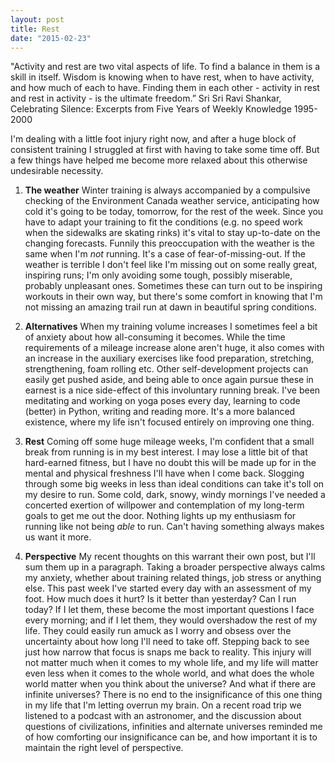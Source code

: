```yaml
---
layout: post
title: Rest
date: "2015-02-23"
---
```


<div class="message">
  "Activity and rest are two vital aspects of life. To find a balance in them is a skill in itself. Wisdom is knowing when to have rest, when to have activity, and how much of each to have. Finding them in each other - activity in rest and rest in activity - is the ultimate freedom.” Sri Sri Ravi Shankar, Celebrating Silence: Excerpts from Five Years of Weekly Knowledge 1995-2000
</div>

I'm dealing with a little foot injury right now, and after a huge block of consistent training I struggled at first with having to take some time off. But a few things have helped me become more relaxed about this otherwise undesirable necessity.

1) **The weather** Winter training is always accompanied by a compulsive checking of the Environment Canada weather service, anticipating how cold it's going to be today, tomorrow, for the rest of the week. Since you have to adapt your training to fit the conditions (e.g. no speed work when the sidewalks are skating rinks) it's vital to stay up-to-date on the changing forecasts. Funnily this preoccupation with the weather is the same when I'm _not_ running. It's a case of fear-of-missing-out. If the weather is terrible I don't feel like I'm missing out on some really great, inspiring runs; I'm only avoiding some tough, possibly miserable, probably unpleasant ones. Sometimes these can turn out to be inspiring workouts in their own way, but there's some comfort in knowing that I'm not missing an amazing trail run at dawn in beautiful spring conditions. 

2) **Alternatives** When my training volume increases I sometimes feel a bit of anxiety about how all-consuming it becomes. While the time requirements of a mileage increase alone aren't huge, it also comes with an increase in the auxiliary exercises like food preparation, stretching, strengthening, foam rolling etc. Other self-development projects can easily get pushed aside, and being able to once again pursue these in earnest is a nice side-effect of this involuntary running break. I've been meditating and working on yoga poses every day, learning to code (better) in Python, writing and reading more. It's a more balanced existence, where my life isn't focused entirely on improving one thing. 

3) **Rest** Coming off some huge mileage weeks, I'm confident that a small break from running is in my best interest. I may lose a little bit of that hard-earned fitness, but I have no doubt this will be made up for in the mental and physical freshness I'll have when I come back. Slogging through some big weeks in less than ideal conditions can take it's toll on my desire to run. Some cold, dark, snowy, windy mornings I've needed a concerted exertion of willpower and contemplation of my long-term goals to get me out the door. Nothing lights up my enthusiasm for running like not being _able_ to run. Can't having something always makes us want it more. 

4) **Perspective** My recent thoughts on this warrant their own post, but I'll sum them up in a paragraph. Taking a broader perspective always calms my anxiety, whether about training related things, job stress or anything else. This past week I've started every day with an assessment of my foot. How much does it hurt? Is it better than yesterday? Can I run today? If I let them, these become the most important questions I face every morning; and if I let them, they would overshadow the rest of my life. They could easily run amuck as I worry and obsess over the uncertainty about how long I'll need to take off. Stepping back to see just how narrow that focus is snaps me back to reality. This injury will not matter much when it comes to my whole life, and my life will matter even less when it comes to the whole world, and what does the whole world matter when you think about the universe? And what if there are infinite universes? There is no end to the insignificance of this one thing in my life that I'm letting overrun my brain. On a recent road trip we listened to a podcast with an astronomer, and the discussion about questions of civilizations, infinities and alternate universes reminded me of how comforting our insignificance can be, and how important it is to maintain the right level of perspective.
